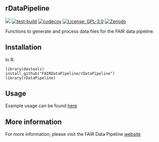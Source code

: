 ## rDataPipeline

[![](https://img.shields.io/badge/docs-rDataPipeline-blue)](https://FAIRDataPipeline.github.io/rDataPipeline/)
[![test-build](https://github.com/FAIRDataPipeline/rDataPipeline/workflows/build/badge.svg?=1)](https://github.com/FAIRDataPipeline/rDataPipeline/actions)
[![codecov](https://codecov.io/gh/FAIRDataPipeline/rDataPipeline/branch/main/graph/badge.svg?token=xTFk0581AY)](https://codecov.io/gh/FAIRDataPipeline/rDataPipeline)
[![License: GPL-3.0](https://img.shields.io/badge/licence-GPL--3-yellow)](https://opensource.org/licenses/GPL-3.0)
[![Zenodo][zenodo-badge]][zenodo-url]

Functions to generate and process data files for the FAIR data pipeline.

## Installation

In R:

```{r}
library(devtools)
install_github("FAIRDataPipeline/rDataPipeline")
library(rDataPipeline)
```

## Usage

Example usage can be found [here][SEIRS]

## More information

For more information, please visit the FAIR Data Pipeline [website](https://fairdatapipeline.github.io)

[zenodo-badge]: https://zenodo.org/badge/265575806.svg
[zenodo-url]: https://zenodo.org/badge/latestdoi/265575806
[SEIRS]: https://www.fairdatapipeline.org/rSimpleModel/articles/SEIRS.html
